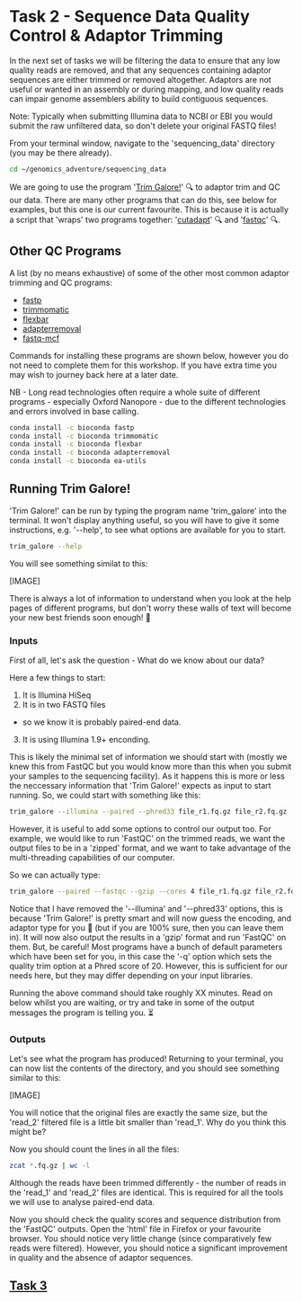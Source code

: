 # Task 2 -  Sequence Data Quality Control & Adaptor Trimming
In the next set of tasks we will be filtering the data to ensure that any low quality reads are removed, and that any sequences containing adaptor sequences are either trimmed or removed altogether. Adaptors are not useful or wanted in an assembly or during mapping, and low quality reads can impair genome assemblers ability to build contiguous sequences.

Note: Typically when submitting Illumina data to NCBI or EBI you would submit the raw unfiltered data, so don't delete your original FASTQ files!

From your terminal window, navigate to the 'sequencing_data' directory (you may be there already).
```bash
cd ~/genomics_adventure/sequencing_data
```

We are going to use the program '[Trim Galore!](https://www.bioinformatics.babraham.ac.uk/projects/trim_galore/)' :mag: to adaptor trim and QC our data. There are many other programs that can do this, see below for examples, but this one is our current favourite. This is because it is actually a script that 'wraps' two programs together: '[cutadapt](https://cutadapt.readthedocs.io/en/stable/)' :mag: and '[fastqc](https://www.bioinformatics.babraham.ac.uk/projects/fastqc/)' :mag:.

## Other QC Programs
A list (by no means exhaustive) of some of the other most common adaptor trimming and QC programs:

 * [fastp](https://github.com/OpenGene/fastp)
 * [trimmomatic](http://www.usadellab.org/cms/?page=trimmomatic)
 * [flexbar](https://github.com/seqan/flexbar)
 * [adapterremoval](https://github.com/MikkelSchubert/adapterremoval)
 * [fastq-mcf](https://expressionanalysis.github.io/ea-utils/)

Commands for installing these programs are shown below, however you do not need to complete them for this workshop. If you have extra time you may wish to journey back here at a later date.

NB - Long read technologies often require a whole suite of different programs - especially Oxford Nanopore - due to the different technologies and errors involved in base calling.
 
```bash
conda install -c bioconda fastp
conda install -c bioconda trimmomatic
conda install -c bioconda flexbar
conda install -c bioconda adapterremoval
conda install -c bioconda ea-utils
```

## Running Trim Galore!
'Trim Galore!' can be run by typing the program name 'trim_galore' into the terminal. It won't display anything useful, so you will have to give it some instructions, e.g. '--help', to see what options are available for you to start.
```bash
trim_galore --help
```
You will see something similat to this:

[IMAGE]

There is always a lot of information to understand when you look at the help pages of different programs, but don't worry these walls of text will become your new best friends soon enough! :handshake:

### Inputs
First of all, let's ask the question - What do we know about our data?

Here a few things to start:

 1. It is Illumina HiSeq
 2. It is in two FASTQ files
  * so we know it is probably paired-end data. 
 3. It is using Illumina 1.9+ enconding.
 
This is likely the minimal set of information we should start with (mostly we knew this from FastQC but you would know more than this when you submit your samples to the sequencing facility). As it happens this is more or less the neccessary information that 'Trim Galore!' expects as input to start running. So, we could start with something like this:
```bash
trim_galore --illumina --paired --phred33 file_r1.fq.gz file_r2.fq.gz
```

However, it is useful to add some options to control our output too. For example, we would like to run 'FastQC' on the trimmed reads, we want the output files to be in a 'zipped' format, and we want to take advantage of the multi-threading capabilities of our computer. 

So we can actually type:
```bash
trim_galore --paired --fastqc --gzip --cores 4 file_r1.fq.gz file_r2.fq.gz
```

Notice that I have removed the '--illumina' and '--phred33' options, this is because 'Trim Galore!' is pretty smart and will now guess the encoding, and adaptor type for you :crossed_fingers: (but if you are 100% sure, then you can leave them in). It will now also output the results in a 'gzip' format and run 'FastQC' on them. But, be careful! Most programs have a bunch of default parameters which have been set for you, in this case the '-q' option which sets the quality trim option at a Phred score of 20. However, this is sufficient for our needs here, but they may differ depending on your input libraries.

Running the above command should take roughly XX minutes. Read on below whilst you are waiting, or try and take in some of the output messages the program is telling you. :hourglass_flowing_sand:

### Outputs
Let's see what the program has produced! Returning to your terminal, you can now list the contents of the directory, and you should see something similar to this:

[IMAGE]

You will notice that the original files are exactly the same size, but the 'read_2' filtered file is a little bit smaller than 'read_1'. Why do you think this might be?

Now you should count the lines in all the files:
```bash
zcat *.fq.gz | wc -l
```

Although the reads have been trimmed differently - the number of reads in the 'read_1' and 'read_2' files are identical. This is required for all the tools we will use to analyse paired-end data.

Now you should check the quality scores and sequence distribution from the 'FastQC' outputs. Open the 'html' file in Firefox or your favourite browser. You should notice very little change (since comparatively few reads were filtered). However, you should notice a significant improvement in quality and the absence of adaptor sequences.

## [Task 3]()
